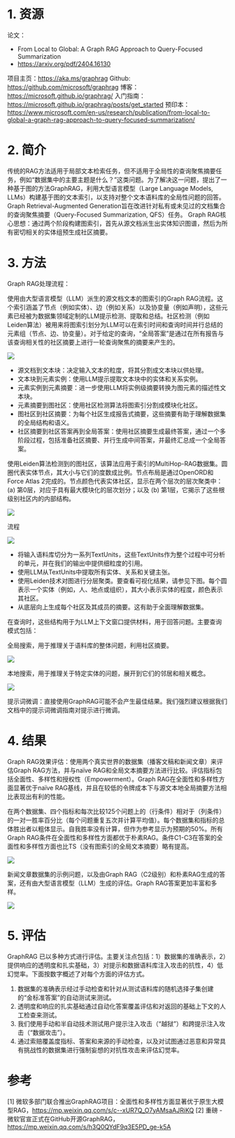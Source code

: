 # 1. 资源

论文：
- From Local to Global: A Graph RAG Approach to Query-Focused Summarization
- https://arxiv.org/pdf/2404.16130

项目主页：https://aka.ms/graphrag
Github: https://github.com/microsoft/graphrag
博客： https://microsoft.github.io/graphrag/
入门指南：https://microsoft.github.io/graphrag/posts/get_started
预印本：https://www.microsoft.com/en-us/research/publication/from-local-to-global-a-graph-rag-approach-to-query-focused-summarization/

# 2. 简介

传统的RAG方法适用于局部文本检索任务，但不适用于全局性的查询聚焦摘要任务，例如“数据集中的主要主题是什么？”这类问题。为了解决这一问题，提出了一种基于图的方法GraphRAG，利用大型语言模型（Large Language Models, LLMs）构建基于图的文本索引，以支持对整个文本语料库的全局性问题的回答。Graph Retrieval-Augmented Generation旨在改进针对私有或未见过的文档集合的查询聚焦摘要（Query-Focused Summarization, QFS）任务。
Graph RAG核心思想：通过两个阶段构建图索引，首先从源文档派生出实体知识图谱，然后为所有密切相关的实体组预生成社区摘要。

# 3. 方法

Graph RAG处理流程：

使用由大型语言模型（LLM）派生的源文档文本的图索引的Graph RAG流程。这个索引涵盖了节点（例如实体）、边（例如关系）以及协变量（例如声明），这些元素已经被为数据集领域定制的LLM提示检测、提取和总结。社区检测（例如Leiden算法）被用来将图索引划分为LLM可以在索引时间和查询时间并行总结的元素组（节点、边、协变量）。对于给定的查询，“全局答案”是通过在所有报告与该查询相关性的社区摘要上进行一轮查询聚焦的摘要来产生的。

![](.02_Graph_RAG_images/处理流程.png)

- 源文档到文本块：决定输入文本的粒度，将其分割成文本块以供处理。
- 文本块到元素实例：使用LLM提示提取文本块中的实体和关系实例。
- 元素实例到元素摘要：进一步使用LLM将实例级摘要转换为图元素的描述性文本块。
- 元素摘要到图社区：使用社区检测算法将图索引分割成模块化社区。
- 图社区到社区摘要：为每个社区生成报告式摘要，这些摘要有助于理解数据集的全局结构和语义。
- 社区摘要到社区答案再到全局答案：使用社区摘要生成最终答案，通过一个多阶段过程，包括准备社区摘要、并行生成中间答案，并最终汇总成一个全局答案。

使用Leiden算法检测到的图社区，该算法应用于索引的MultiHop-RAG数据集。圆圈代表实体节点，其大小与它们的度数成比例。节点布局是通过OpenORD和Force Atlas 2完成的。节点颜色代表实体社区，显示在两个层次的层次聚类中：(a) 第0层，对应于具有最大模块化的层次划分；以及 (b) 第1层，它揭示了这些根级别社区内的内部结构。

![](.02_Graph_RAG_images/图连接关系.png)

流程

![](.02_Micorsoft_Graph_RAG_images/流程.png)

- 将输入语料库切分为一系列TextUnits，这些TextUnits作为整个过程中可分析的单元，并在我们的输出中提供细粒度的引用。
- 使用LLM从TextUnits中提取所有实体、关系和关键主张。
- 使用Leiden技术对图进行分层聚类。要查看可视化结果，请参见下图。每个圆表示一个实体（例如，人、地点或组织），其大小表示实体的程度，颜色表示其社区。
- 从底层向上生成每个社区及其成员的摘要。这有助于全面理解数据集。

在查询时，这些结构用于为LLM上下文窗口提供材料，用于回答问题。主要查询模式包括：

全局搜索，用于推理关于语料库的整体问题，利用社区摘要。

![](.02_Micorsoft_Graph_RAG_images/全局搜索.png)

本地搜索，用于推理关于特定实体的问题，展开到它们的邻居和相关概念。

![](.02_Micorsoft_Graph_RAG_images/本地搜索.png)

提示词微调：直接使用GraphRAG可能不会产生最佳结果。我们强烈建议根据我们文档中的提示词微调指南对提示进行微调。

# 4. 结果

Graph RAG效果评估：使用两个真实世界的数据集（播客文稿和新闻文章）来评估Graph RAG方法，并与naïve RAG和全局文本摘要方法进行比较。评估指标包括全面性、多样性和授权性（Empowerment）。Graph RAG在全面性和多样性方面显著优于naïve RAG基线，并且在较低的令牌成本下与源文本地全局摘要方法相比表现出有利的性能。

在两个数据集、四个指标和每次比较125个问题上的（行条件）相对于（列条件）的一对一胜率百分比（每个问题重复五次并计算平均值）。每个数据集和指标的总体胜出者以粗体显示。自我胜率没有计算，但作为参考显示为预期的50%。所有Graph RAG条件在全面性和多样性方面都优于朴素RAG。条件C1-C3在答案的全面性和多样性方面也比TS（没有图索引的全局文本摘要）略有提高。

![](.02_Graph_RAG_images/效果.png)

新闻文章数据集的示例问题，以及由Graph RAG（C2级别）和朴素RAG生成的答案，还有由大型语言模型（LLM）生成的评估。Graph RAG答案更加丰富和多样。

![](.02_Graph_RAG_images/识别结果.png)

# 5. 评估

GraphRAG 已以多种方式进行评估。主要关注点包括：1）数据集的准确表示，2）提供响应的透明度和扎实基础，3）对提示和数据语料库注入攻击的抗性，4）低幻觉率。下面按数字概述了对每个方面的评估方式。

1. 数据集的准确表示经过手动检查和针对从测试语料库的随机选择子集创建的“金标准答案”的自动测试来测试。
2. 透明度和响应的扎实基础通过自动化答案覆盖评估和对返回的基础上下文的人工检查来测试。
3. 我们使用手动和半自动技术测试用户提示注入攻击（“越狱”）和跨提示注入攻击（“数据攻击”）。
4. 通过索赔覆盖度指标、答案和来源的手动检查，以及对试图通过恶意和异常具有挑战性的数据集进行强制妄想的对抗性攻击来评估幻觉率。



# 参考

[1] 微软多部门联合推出GraphRAG项目：全面性和多样性方面显著优于原生大模型RAG，https://mp.weixin.qq.com/s/c--xUR7Q_O7yAMsaAJRiKQ
[2] 重磅 - 微软官宣正式在GitHub开源GraphRAG，https://mp.weixin.qq.com/s/h3Q0QYdF9q3E5PD_ge-k5A